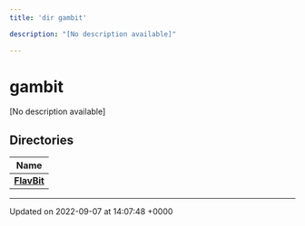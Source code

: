 ```yaml
---
title: 'dir gambit'

description: "[No description available]"

---
```


# gambit

[No description available]

## Directories

| Name           |
| -------------- |
| **[FlavBit](/documentation/code/files/dir_79b9619463ce09cde16afaa584237f8f/#dir-flavbit)**  |






-------------------------------

Updated on 2022-09-07 at 14:07:48 +0000
